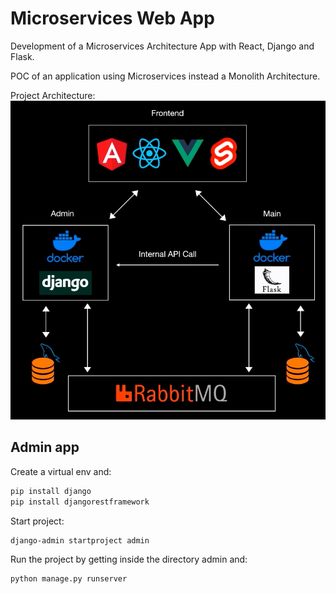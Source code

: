 # Microservices Web App
Development of a Microservices Architecture App with React, Django and Flask. 

POC of an application using Microservices instead a Monolith Architecture.

Project Architecture:
![architecture](./docs/architecture.png)

## Admin app
Create a virtual env and:
```bash
pip install django
pip install djangorestframework
```

Start project:
```bash
django-admin startproject admin
```

Run the project by getting inside the directory admin and:
```bash
python manage.py runserver
```